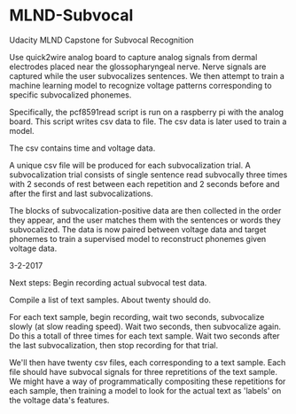 # MLND-Subvocal
Udacity MLND Capstone for Subvocal Recognition

Use quick2wire analog board to capture analog signals from dermal electrodes placed near the glossopharyngeal nerve.
Nerve signals are captured while the user subvocalizes sentences.
We then attempt to train a machine learning model to recognize voltage patterns corresponding to specific subvocalized phonemes.

Specifically, the pcf8591read script is run on a raspberry pi with the analog board.
This script writes csv data to file.
The csv data is later used to train a model.

The csv contains time and voltage data.

A unique csv file will be produced for each subvocalization trial. A subvocalization trial consists of single sentence read subvocally three times with 2 seconds of rest between each repetition and 2 seconds before and after the first and last subvocalizations.

The blocks of subvocalization-positive data are then collected in the order they appear, and the user matches them with the sentences or words they subvocalized.
The data is now paired between voltage data and target phonemes to train a supervised model to reconstruct phonemes given voltage data.

3-2-2017

Next steps: Begin recording actual subvocal test data.

Compile a list of text samples. About twenty should do.

For each text sample, begin recording, wait two seconds, subvocalize slowly (at slow reading speed). Wait two seconds, then subvocalize again. Do this a totall of three times for each text sample. Wait two seconds after the last subvocalization, then stop recording for that trial.

We'll then have twenty csv files, each corresponding to a text sample. Each file should have subvocal signals for three repretitions of the text sample. We might have a way of programmatically compositing these repetitions for each sample, then training a model to look for the actual text as 'labels' on the voltage data's features. 
